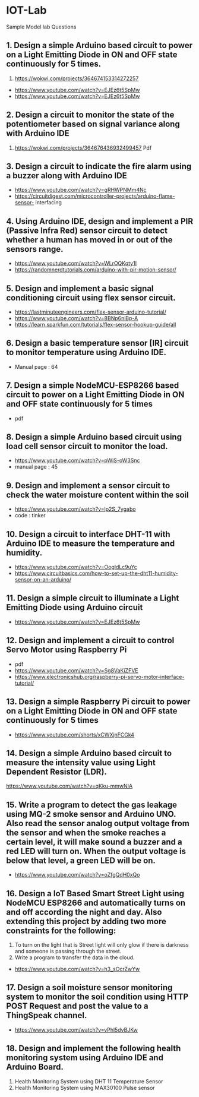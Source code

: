 # IOT-Lab

Sample Model lab Questions 
## 1. Design a simple Arduino based circuit to power on a Light Emitting Diode in ON and OFF state continuously for 5 times.  
1. https://wokwi.com/projects/364674153314272257

- https://www.youtube.com/watch?v=EJEz6t5SpMw
- https://www.youtube.com/watch?v=EJEz6t5SpMw


## 2. Design a circuit to monitor the state of the potentiometer based on signal variance along with Arduino IDE
1. https://wokwi.com/projects/364676436932499457
Pdf

## 3. Design a circuit to indicate the fire alarm using a buzzer along with Arduino IDE
- https://www.youtube.com/watch?v=gRHWPNMm4Nc
- https://circuitdigest.com/microcontroller-projects/arduino-flame-sensor-                          interfacing

## 4. Using Arduino IDE, design and implement a PIR (Passive Infra Red) sensor circuit to detect whether a human has moved in or out of the sensors range. 
- https://www.youtube.com/watch?v=WLrOQKqty1I
- https://randomnerdtutorials.com/arduino-with-pir-motion-sensor/

## 5. Design and implement a basic signal conditioning circuit using flex sensor circuit.

- https://lastminuteengineers.com/flex-sensor-arduino-tutorial/
- https://www.youtube.com/watch?v=8BNp6niBp-A
- https://learn.sparkfun.com/tutorials/flex-sensor-hookup-guide/all

## 6. Design a basic temperature sensor [IR] circuit to monitor temperature using Arduino IDE.  
- Manual page : 64

## 7. Design a simple NodeMCU-ESP8266 based circuit to power on a Light Emitting Diode in ON and OFF state continuously for 5 times  
- pdf

## 8. Design a simple Arduino based circuit using load cell sensor circuit to monitor the load.  
- https://www.youtube.com/watch?v=pWiS-oW3Snc
- manual page : 45

## 9. Design and implement a sensor circuit to check the water moisture content within the soil  
- https://www.youtube.com/watch?v=lp2S_7ygabo
- code : tinker

## 10. Design a circuit to interface DHT-11 with Arduino IDE to measure the temperature and humidity.  
- https://www.youtube.com/watch?v=OogldLc9uYc
- https://www.circuitbasics.com/how-to-set-up-the-dht11-humidity-sensor-on-an-arduino/

## 11. Design a simple circuit to illuminate a Light Emitting Diode using Arduino circuit  
- https://www.youtube.com/watch?v=EJEz6t5SpMw

## 12. Design and implement a circuit to control Servo Motor using Raspberry Pi   
- pdf
- https://www.youtube.com/watch?v=Sg8VaKiZFVE
- https://www.electronicshub.org/raspberry-pi-servo-motor-interface-tutorial/

## 13. Design a simple Raspberry Pi circuit to power on a Light Emitting Diode in ON and OFF state continuously for 5 times   
- https://www.youtube.com/shorts/xCWXjnFCGk4

## 14. Design a simple Arduino based circuit to measure the intensity value using Light Dependent Resistor (LDR).  
https://www.youtube.com/watch?v=qKku-mmwNIA
   
## 15. Write a program to detect the gas leakage using MQ-2 smoke sensor and Arduino UNO. Also read the sensor analog output voltage from the sensor and when the smoke reaches a certain level, it will make sound a buzzer and a red LED will turn on. When the output voltage is below that level, a green LED will be on.  
- https://www.youtube.com/watch?v=oZfgQdH0xQo

## 16. Design a IoT Based Smart Street Light using NodeMCU ESP8266 and automatically turns on and off according the night and day. Also extending this project by adding two more constraints for the following:  

1. To turn on the light that is Street light will only glow if there is darkness and someone is passing through the street. 
2.  Write a program to transfer the data in the cloud.  

- https://www.youtube.com/watch?v=h3_sOcrZwYw


## 17. Design a soil moisture sensor monitoring system to monitor the soil condition using HTTP POST Request and post the value to a ThingSpeak channel.  
- https://www.youtube.com/watch?v=vPhl5dvBJKw

## 18. Design and implement the following health monitoring system using Arduino IDE and Arduino Board.  

1. Health Monitoring System using DHT 11 Temperature Sensor  
2. Health Monitoring System using MAX30100 Pulse sensor   
